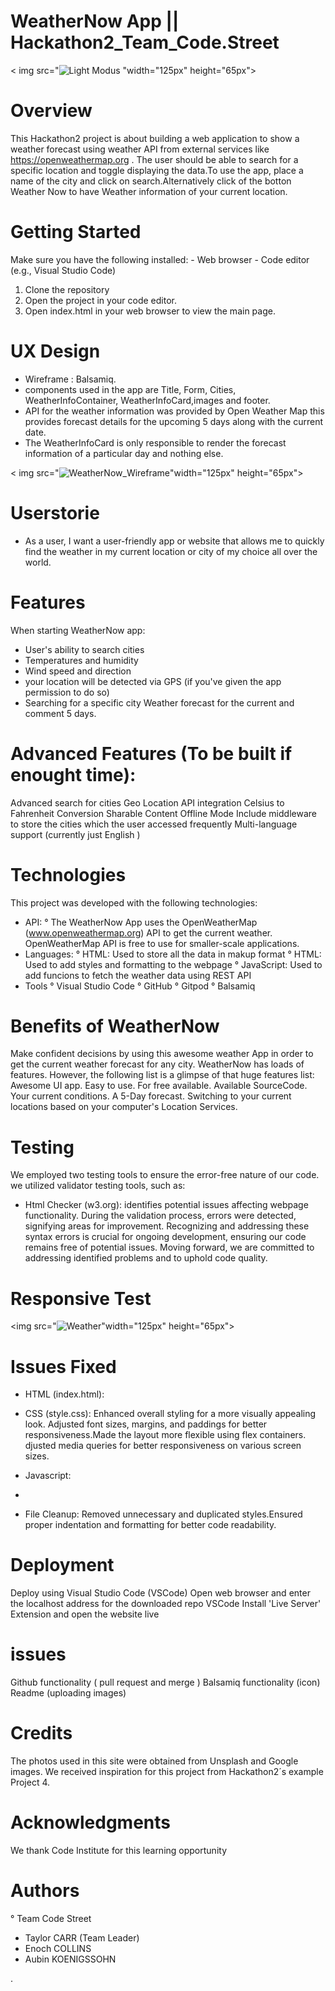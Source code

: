  # WeatherNow App || Hackathon2_Team_Code.Street
< img src="![Light Modus](https://github.com/Taylor-Carr/WeatherNow---hackathon2/assets/152321059/1cc082c9-5aad-4532-8b78-1fd816d737bd)
"width="125px" height="65px">

# Overview
This Hackathon2 project is about building a web application to show a weather forecast using weather API from external services like https://openweathermap.org . The user should be able to search for a specific location and toggle displaying the data.To use the app, place a name of the city and click on search.Alternatively click of the botton Weather Now to have Weather information of your current location.

# Getting Started
Make sure you have the following installed: - Web browser - Code editor (e.g., Visual Studio Code) 
1. Clone the repository
2. Open the project in your code editor.
3. Open index.html in your web browser to view the main page.
   
# UX Design

- Wireframe : Balsamiq.
-  components used in the app are Title, Form, Cities, WeatherInfoContainer, WeatherInfoCard,images and footer.
-  API for the weather information was provided by Open Weather Map this provides forecast details for the upcoming 5 days along with the current date.
-  The WeatherInfoCard is only responsible to render the forecast information of a particular day and nothing else.
  
  < img src="![WeatherNow_Wireframe](https://github.com/Taylor-Carr/WeatherNow---hackathon2/assets/152321059/705eeef3-a0db-4622-9091-3d4ec15e20ac)"width="125px" height="65px"> 
 

# Userstorie

- As a user, I want a user-friendly app or website that allows me to quickly find the weather in my current location or city of my choice all over the world.  

# Features
When starting WeatherNow app:
- User's ability to search cities
- Temperatures and humidity
- Wind speed and direction
- your location will be detected via GPS (if you've given the app permission to do so)
- Searching for a specific city Weather forecast for the current and comment 5 days.

# Advanced Features (To be built if enought time):
Advanced search for cities
Geo Location API integration
Celsius to Fahrenheit Conversion
Sharable Content
Offline Mode
Include middleware to store the cities which the user accessed frequently
Multi-language support (currently just English )

# Technologies

This project was developed with the following technologies:

- API:
     ° The WeatherNow App  uses the OpenWeatherMap (www.openweathermap.org) API to get the current weather. OpenWeatherMap API is free to use for smaller-scale applications.
- Languages:
     ° HTML: Used to store all the data in makup format
     ° HTML: Used to add styles and formatting to the webpage
     ° JavaScript: Used to add funcions to fetch the weather data using REST API
- Tools
     ° Visual Studio Code
     ° GitHub
     ° Gitpod
     ° Balsamiq

# Benefits of WeatherNow
Make confident decisions by using this awesome weather App in order to get the current weather forecast for any city. WeatherNow has loads of features. However, the following list is a glimpse of that huge features list:
Awesome UI app.
Easy to use.
For free available.
Available SourceCode.
Your current conditions.
A 5-Day forecast.
Switching to your current locations based on your computer's Location Services.


# Testing
We employed two testing tools to ensure the error-free nature of our code. we utilized validator testing tools, such as:
 - Html Checker (w3.org): identifies potential issues affecting webpage functionality.
During the validation process, errors were detected, signifying areas for improvement. Recognizing and addressing these syntax errors is crucial for ongoing development, ensuring our code remains free of potential issues. Moving forward, we are committed to addressing identified problems and to uphold code quality.

# Responsive Test

<img src="![Weather](https://github.com/Taylor-Carr/WeatherNow---hackathon2/assets/152321059/e49afeb2-dc22-495f-bc57-1a338726f367)"width="125px" height="65px">

# Issues Fixed

- HTML (index.html):
  
-  CSS (style.css):
  Enhanced overall styling for a more visually appealing look.
  Adjusted font sizes, margins, and paddings for better responsiveness.Made the layout more flexible using flex containers. djusted media queries for better responsiveness on various screen sizes.
   
-  Javascript:
-  
-   File Cleanup:
  Removed unnecessary and duplicated styles.Ensured proper indentation and formatting for better code readability.

# Deployment
Deploy using  Visual Studio Code (VSCode)
Open web browser and enter the localhost address for the downloaded repo
VSCode
Install 'Live Server' Extension and open the website live
# issues
 Github functionality ( pull request and merge )
 Balsamiq functionality (icon)
 Readme (uploading images)

# Credits
The photos used in this site were obtained from Unsplash and Google images.
We received inspiration for this project from Hackathon2´s example Project 4. 

# Acknowledgments
We thank Code Institute for this learning opportunity

# Authors
  ° Team Code Street
   -  Taylor CARR (Team Leader)
   -  Enoch  COLLINS
   -  Aubin KOENIGSSOHN
 
 
 
 
.


